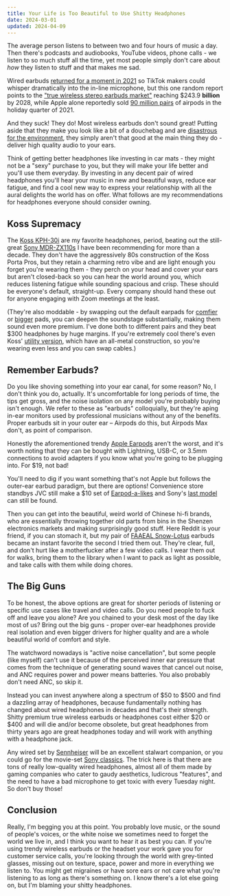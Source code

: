 ```yaml
---
title: Your Life is Too Beautiful to Use Shitty Headphones
date: 2024-03-01
updated: 2024-04-09
---
```

The average person listens to between two and four hours of music a day. Then there's podcasts and audiobooks, YouTube videos, phone calls - we listen to so much stuff all the time, yet most people simply don't care about *how* they listen to stuff and that makes me sad.

Wired earbuds [returned for a moment in 2021](https://www.teenvogue.com/story/wired-headphones-2021-it-accessory) so TikTok makers could whisper dramatically into the in-line microphone, but this one random report points to the ["true wireless stereo earbuds market"](https://www.globenewswire.com/news-release/2022/09/29/2525211/0/en/The-Global-True-Wireless-Stereo-Earbuds-Market-size-is-expected-to-reach-243-9-billion-by-2028-rising-at-a-market-growth-of-34-6-CAGR-during-the-forecast-period.html) reaching $243.9 **billion** by 2028, while Apple alone reportedly sold [90 million pairs](https://www.cnbc.com/2022/01/03/apple-airpods-business-grew-like-gangbusters-over-the-holidays.html) of airpods in the holiday quarter of 2021. 

And they suck! They do! Most wireless earbuds don't sound great! Putting aside that they make you look like a bit of a douchebag and are [disastrous for the environment](https://www.vice.com/en/article/neae8z/why-airpods-are-a-social-and-environmental-disaster), they simply aren't that good at the main thing they do - deliver high quality audio to your ears.

Think of getting better headphones like investing in car mats - they might not be a "sexy" purchase to you, but they will make your life better and you'll use them everyday. By investing in any decent pair of wired headphones you'll hear your music in new and beautiful ways, reduce ear fatigue, and find a cool new way to express your relationship with all the aural delights the world has on offer. What follows are my recommendations for headphones everyone should consider owning.

## Koss Supremacy

The [Koss KPH-30i](https://koss.com/products/kph30i) are my favorite headphones, period, beating out the still-great [Sony MDR-ZX110s](https://electronics.sony.com/audio/headphones/headband/p/mdrzx110-blk) I have been recommending for more than a decade. They don't have the aggressively 80s construction of the Koss Porta Pros, but they retain a charming retro vibe and are light enough you forget you're wearing them - they perch on your head and cover your ears but aren't closed-back so you can hear the world around you, which reduces listening fatigue while sounding spacious and crisp. These should be everyone's default, straight-up. Every company should hand these out for anyone engaging with Zoom meetings at the least.

(They're also moddable - by swapping out the default earpads for [comfier](https://www.amazon.com/gp/product/B01MQVHX84) or [bigger](https://www.amazon.com/gp/product/B071VXQNR9) pads, you can deepen the soundstage substantially, making them sound even more premium. I've done both to different pairs and they beat $300 headphones by huge margins. If you're extremely cool there's even Koss' [utility version](https://koss.com/collections/utility-series/products/kph40-utility), which have an all-metal construction, so you're wearing even less and you can swap cables.)

## Remember Earbuds?

Do you like shoving something into your ear canal, for some reason? No, I don't think you do, actually. It's uncomfortable for long periods of time, the tips get gross, and the noise isolation on any model you're probably buying isn't enough. We refer to these as "earbuds" colloquially, but they're aping in-ear monitors used by professional musicians without any of the benefits. Proper earbuds sit in your outer ear – Airpods do this, but Airpods Max don't, as point of comparison.

Honestly the aforementioned trendy [Apple Earpods](https://www.apple.com/shop/product/MMTN2AM/A/earpods-lightning-connector) aren't the worst, and it's worth noting that they can be bought with Lightning, USB-C, or 3.5mm connections to avoid adapters if you know what you're going to be plugging into. For $19, not bad!

You'll need to dig if you want something that's not Apple but follows the outer-ear earbud paradigm, but there are options! Convenience store standbys JVC still make a $10 set of [Earpod-a-likes](https://www.jvc.com/usa/headphones/wired-earbuds/ha-f17m/) and Sony's [last model](https://electronics.sony.com/audio/headphones/in-ear/p/mdre9lp-blk) can still be found. 

Then you can get into the beautiful, weird world of Chinese hi-fi brands, who are essentially throwing together old parts from bins in the Shenzen electronics markets and making surprisingly good stuff. Here Reddit is your friend, if you can stomach it, but my pair of [FAAEAL Snow-Lotus](https://www.amazon.com/FAAEAL-Snow-lotus-Earphone-Quality-Earphones/dp/B07BQ1KJNJ?ref_=ast_sto_dp&th=1) earbuds became an instant favorite the second I tried them out. They're clear, full, and don't hurt like a motherfucker after a few video calls. I wear them out for walks, bring them to the library when I want to pack as light as possible, and take calls with them while doing chores.

## The Big Guns

To be honest, the above options are great for shorter periods of listening or specific use cases like travel and video calls. Do you need people to fuck off and leave you alone? Are you chained to your desk most of the day like most of us? Bring out the big guns - proper over-ear headphones provide real isolation and even bigger drivers for higher quality and are a whole beautiful world of comfort and style.

The watchword nowadays is "active noise cancellation", but some people (like myself) can't use it because of the perceived inner ear pressure that comes from the technique of generating sound waves that cancel out noise, and ANC requires power and power means batteries. You also probably don't need ANC, so skip it.

Instead you can invest anywhere along a spectrum of $50 to $500 and find a dazzling array of headphones, because fundamentally nothing has changed about wired headphones in decades and that's their strength. Shitty premium true wireless earbuds or headphones cost either $20 or $400 and will die and/or become obsolete, but great headphones from thirty years ago are great headphones today and will work with anything with a headphone jack.

Any wired set by [Sennheiser](https://www.sennheiser-hearing.com/en-US/headphones/) will be an excellent stalwart companion, or you could go for the movie-set [Sony classics](https://pro.sony/ue_US/products/headphones/mdr-7506). The trick here is that there are tons of really low-quality wired headphones, almost all of them made by gaming companies who cater to gaudy aesthetics, ludicrous "features", and the need to have a bad microphone to get toxic with every Tuesday night. So don't buy those!

## Conclusion

Really, I'm begging you at this point. You probably love music, or the sound of people's voices, or the white noise we sometimes need to forget the world we live in, and I think you want to hear it as best you can. If you're using trendy wireless earbuds or the headset your work gave you for customer service calls, you're looking through the world with grey-tinted glasses, missing out on texture, space, power and more in everything we listen to. You might get migraines or have sore ears or not care what you're listening to as long as there's something on. I know there's a lot else going on, but I'm blaming your shitty headphones. 